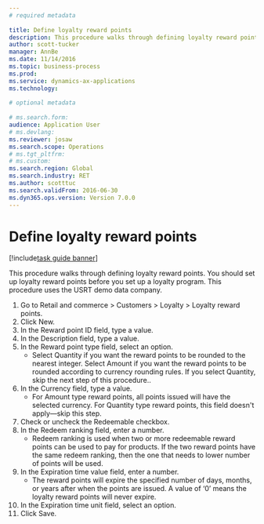 ```yaml
--- 
# required metadata 
 
title: Define loyalty reward points
description: This procedure walks through defining loyalty reward points. 
author: scott-tucker
manager: AnnBe 
ms.date: 11/14/2016
ms.topic: business-process 
ms.prod:  
ms.service: dynamics-ax-applications 
ms.technology:  
 
# optional metadata 
 
# ms.search.form:   
audience: Application User 
# ms.devlang:  
ms.reviewer: josaw
ms.search.scope: Operations 
# ms.tgt_pltfrm:  
# ms.custom:  
ms.search.region: Global
ms.search.industry: RET
ms.author: scotttuc
ms.search.validFrom: 2016-06-30 
ms.dyn365.ops.version: Version 7.0.0 
---
```

# Define loyalty reward points

[!include[task guide banner](../includes/task-guide-banner.md)]

This procedure walks through defining loyalty reward points. You should set up loyalty reward points before you set up a loyalty program. This procedure uses the USRT demo data company.

1. Go to Retail and commerce > Customers > Loyalty > Loyalty reward points.
2. Click New.
3. In the Reward point ID field, type a value.
4. In the Description field, type a value.
5. In the Reward point type field, select an option.
    * Select Quantity if you want the reward points to be rounded to the nearest integer. Select Amount if you want the reward points to be rounded according to currency rounding rules. If you select Quantity, skip the next step of this procedure..  
6. In the Currency field, type a value.
    * For Amount type reward points, all points issued will have the selected currency. For Quantity type reward points, this field doesn't apply—skip this step.  
7. Check or uncheck the Redeemable checkbox.
8. In the Redeem ranking field, enter a number.
    * Redeem ranking is used when two or more redeemable reward points can be used to pay for products. If the two reward points have the same redeem ranking, then the one that needs to lower number of points will be used.  
9. In the Expiration time value field, enter a number.
    * The reward points will expire the specified number of days, months, or years after when the points are issued. A value of ‘0’ means the loyalty reward points will never expire.  
10. In the Expiration time unit field, select an option.
11. Click Save.

